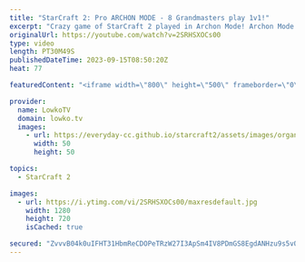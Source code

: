 ```yaml
---
title: "StarCraft 2: Pro ARCHON MODE - 8 Grandmasters play 1v1!"
excerpt: "Crazy game of StarCraft 2 played in Archon Mode! Archon Mode allows multiple players to play at the same time and in this match we Lambo, Elazer and Spirit playing Zerg and HeroMarine, Creed, CuKu, BattleB and iba controlling the Terran. have Support my work: https://patreon.com/lowkotv Lowko Merch:"
originalUrl: https://youtube.com/watch?v=2SRHSXOCs00
type: video
length: PT30M49S
publishedDateTime: 2023-09-15T08:50:20Z
heat: 77

featuredContent: "<iframe width=\"800\" height=\"500\" frameborder=\"0\" src=\"https://www.youtube.com/embed/2SRHSXOCs00\" allow=\"accelerometer; autoplay; encrypted-media; gyroscope; picture-in-picture\" allowfullscreen></iframe>"

provider:
  name: LowkoTV
  domain: lowko.tv
  images:
    - url: https://everyday-cc.github.io/starcraft2/assets/images/organizations/lowko.tv-50x50.jpg
      width: 50
      height: 50

topics:
  - StarCraft 2

images:
  - url: https://i.ytimg.com/vi/2SRHSXOCs00/maxresdefault.jpg
    width: 1280
    height: 720
    isCached: true

secured: "ZvvvB04k0uIFHT31HbmReCDOPeTRzW27I3ApSm4IV8PDmGS8EgdANHzu9s5vQ12CeF8G2Aakwow+26SKiOOcUSrT072yS+xjxk+xuRbhtwmcKxrDVmnEkE2PvfgPcvX3Q3E6s6GFYuJQZFxXz4srdaX06rVF+E3SmVCKSPzp+HzMsU4MlreAL0Hex99EA/BUcRZmYZNt2Zk748CCst09cEgsKf6wGaLaX/0W3PohXMwcI30JV1XvfKFn5A5/fQj4dhVVjkO0FpUf+KOf2qVHJSjpmZDfeks76CSv6n3U9r7wa1KP4oXFYB/CsIcxYQK9dHjJvxgJyenzPA6FG1VKdWiZXItan8whS1K2TD/ALT70tixy7reB8YBl/x7TYwamTMvuwLRtoyIaLV33sZsw9m/7nXDn9Ai+fE9mYOxH63o=;eK/a9PV4xiZsasq0dbz4Fg=="
---
```


